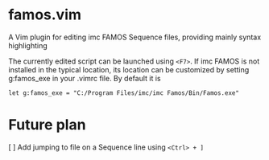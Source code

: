 famos.vim
=========

A Vim plugin for editing imc FAMOS Sequence files, providing mainly syntax highlighting

The currently edited script can be launched using ``<F7>``. If imc FAMOS is not installed in the typical location, its location can be customized by setting g:famos_exe in your .vimrc file. By default it is 
```viml
let g:famos_exe = "C:/Program Files/imc/imc Famos/Bin/Famos.exe"
```

Future plan
===========
[ ] Add jumping to file on a Sequence line using ``<Ctrl> + ]``
